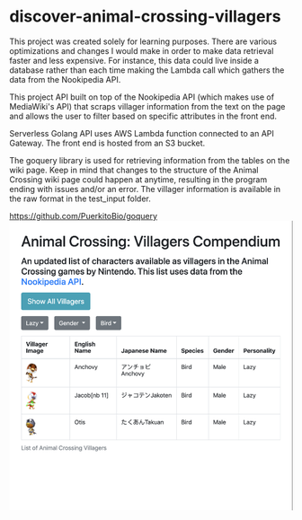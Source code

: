 # discover-animal-crossing-villagers
This project was created solely for learning purposes. There are various optimizations and changes I would make in order to make data retrieval faster and less expensive. For instance, this data could live inside a database rather than each time making the Lambda call which gathers the data from the Nookipedia API.

This project API built on top of the Nookipedia API (which makes use of MediaWiki's API) that scraps villager information from the text on the page and allows the user to filter based on specific attributes in the front end.

Serverless Golang API uses AWS Lambda function connected to an API Gateway. The front end is hosted from an S3 bucket.

The goquery library is used for retrieving information from the tables on the wiki page. Keep in mind that changes to the structure of the Animal Crossing wiki page could happen at anytime, resulting in the program ending with issues and/or an error. The villager information is available in the raw format in the test_input folder.

https://github.com/PuerkitoBio/goquery
![Screenshot of webpage with a list of animal crossing characters who are both of personality lazy and of species bird.](./preview_animal_crossing.png)
